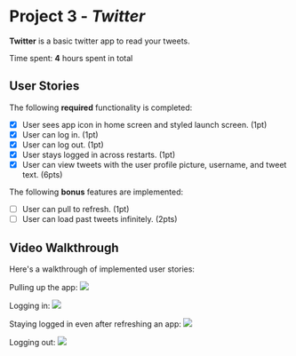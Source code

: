 # Project 3 - *Twitter*

**Twitter** is a basic twitter app to read your tweets.

Time spent: **4** hours spent in total

## User Stories

The following **required** functionality is completed:

- [x] User sees app icon in home screen and styled launch screen. (1pt)
- [x] User can log in. (1pt)
- [x] User can log out. (1pt)
- [x] User stays logged in across restarts. (1pt)
- [x] User can view tweets with the user profile picture, username, and tweet text. (6pts)

The following **bonus** features are implemented:

- [ ] User can pull to refresh. (1pt)
- [ ] User can load past tweets infinitely. (2pts)

## Video Walkthrough

Here's a walkthrough of implemented user stories:

Pulling up the app:
![](https://i.imgur.com/DXJCihD.gif)

Logging in:
![](https://i.imgur.com/xuy2kDP.gif)

Staying logged in even after refreshing an app:
![](https://i.imgur.com/pbz7f33.gif)

Logging out:
![](https://i.imgur.com/grMic1w.gif)


